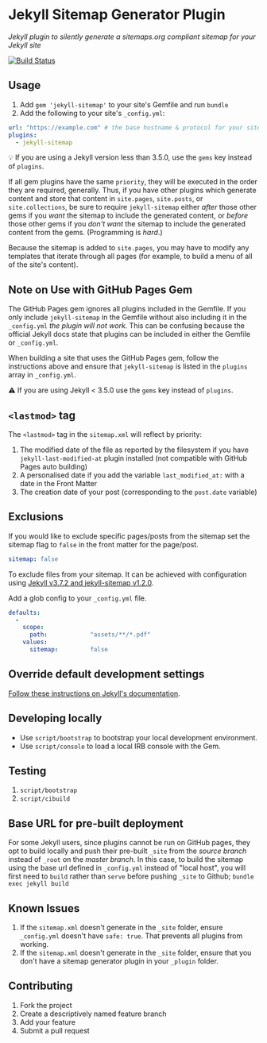 # Jekyll Sitemap Generator Plugin

*Jekyll plugin to silently generate a sitemaps.org compliant sitemap for your Jekyll site*

[![Build Status](https://travis-ci.org/jekyll/jekyll-sitemap.svg?branch=master)](https://travis-ci.org/jekyll/jekyll-sitemap)

## Usage

1. Add `gem 'jekyll-sitemap'` to your site's Gemfile and run `bundle`
2. Add the following to your site's `_config.yml`:

```yml
url: "https://example.com" # the base hostname & protocol for your site
plugins:
  - jekyll-sitemap
```

💡 If you are using a Jekyll version less than 3.5.0, use the `gems` key instead of `plugins`.

If all gem plugins have the same `priority`, they will be executed in the
order they are required, generally. Thus, if you have other plugins which
generate content and store that content in `site.pages`, `site.posts`, or
`site.collections`, be sure to require `jekyll-sitemap` either *after*
those other gems if you *want* the sitemap to include the generated
content, or *before* those other gems if you *don't want* the sitemap to
include the generated content from the gems. (Programming is *hard*.)

Because the sitemap is added to `site.pages`, you may have to modify any
templates that iterate through all pages (for example, to build a menu of
all of the site's content).

## Note on Use with GitHub Pages Gem
The GitHub Pages gem ignores all plugins included in the Gemfile. If you only include `jekyll-sitemap` in the Gemfile without also including it in the `_config.yml` *the plugin will not work*. This can be confusing because the official Jekyll docs state that plugins can be included in either the Gemfile or `_config.yml`.

When building a site that uses the GitHub Pages gem, follow the instructions above and ensure that `jekyll-sitemap` is listed in the `plugins` array in `_config.yml`.

:warning: If you are using Jekyll < 3.5.0 use the `gems` key instead of `plugins`.

## `<lastmod>` tag
The `<lastmod>` tag in the `sitemap.xml` will reflect by priority:

1.   The modified date of the file as reported by the filesystem if you have `jekyll-last-modified-at` plugin installed (not compatible with GitHub Pages auto building)
2.   A personalised date if you add the variable `last_modified_at:` with a date in the Front Matter
3.   The creation date of your post (corresponding to the `post.date` variable)

## Exclusions

If you would like to exclude specific pages/posts from the sitemap set the
sitemap flag to `false` in the front matter for the page/post.

```yml
sitemap: false
```

To exclude files from your sitemap. It can be achieved with configuration using [Jekyll v3.7.2 and jekyll-sitemap v1.2.0](https://github.com/jekyll/jekyll/commit/776433109b96cb644938ffbf9caf4923bdde4d7f).

Add a glob config to your `_config.yml` file. 

```yml
defaults:
  -
    scope:
      path:            "assets/**/*.pdf"
    values:
      sitemap:         false
```

## Override default development settings

[Follow these instructions on Jekyll's documentation](https://jekyllrb.com/docs/usage/#override-default-development-settings).

## Developing locally

* Use `script/bootstrap` to bootstrap your local development environment.
* Use `script/console` to load a local IRB console with the Gem.

## Testing

1. `script/bootstrap`
2. `script/cibuild`

## Base URL for pre-built deployment
For some Jekyll users, since plugins cannot be run on GitHub pages, they opt to build locally and push their pre-built
`_site` from the _source branch_ instead of `_root` on the _master branch_.
In this case, to build the sitemap using the base url defined in `_config.yml` instead of "local host",
you will first need to `build` rather than `serve` before pushing `_site` to Github; `bundle exec jekyll build`

## Known Issues

1. If the `sitemap.xml` doesn't generate in the `_site` folder, ensure `_config.yml` doesn't have `safe: true`. That prevents all plugins from working.
2. If the `sitemap.xml` doesn't generate in the `_site` folder, ensure that you don't have a sitemap generator plugin in your `_plugin` folder.

## Contributing

1. Fork the project
2. Create a descriptively named feature branch
3. Add your feature
4. Submit a pull request
